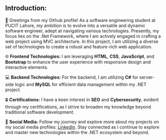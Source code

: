 ## Introduction:

👋 Greetings from my Github profile! As a software engineering student at PUCIT Lahore, my ambition is to evolve into a versatile and dynamic software engineer, adept at navigating various technologies. Presently, my focus lies on the .Net Framework, where I am actively engaged in crafting a web project using MVC architecture. In this project, I am utilizing a diverse set of technologies to create a robust and feature-rich web application.

🌐 **Frontend Technologies:** I am leveraging **HTML**, **CSS**, **JavaScript**, and **Bootstrap** to enhance the user experience with responsive design and interactive elements.

💻 **Backend Technologies:** For the backend, I am utilizing **C#** for server-side logic and **MySQL** for efficient data management within my .NET project.

🔒 **Certifications:** I have a keen interest in **SEO** and **Cybersecurity**, evident through my certifications, as I strive to broaden my knowledge beyond traditional software development.

📱 **Social Media:** Follow my journey and explore more about my projects on my social media profiles: [LinkedIn](https://www.linkedin.com/in/abmalic01/). Stay connected as I continue to explore and master new technologies within the .NET ecosystem and beyond.

